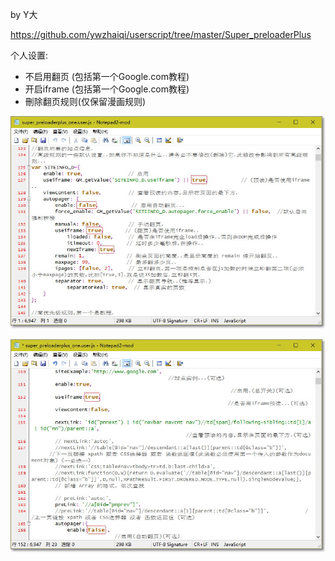 by Y大

https://github.com/ywzhaiqi/userscript/tree/master/Super_preloaderPlus

个人设置:
- 不启用翻页 (包括第一个Google.com教程)
- 开启iframe (包括第一个Google.com教程)
- 刪除翻页规则(仅保留漫画规则)

![](img/setting.jpg)

![](img/setting-google.jpg)